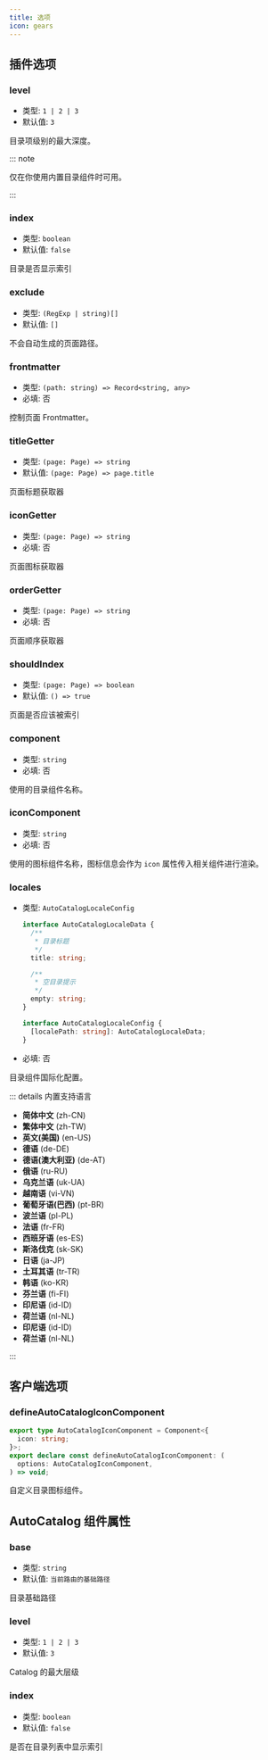 ```yaml
---
title: 选项
icon: gears
---
```


## 插件选项

### level

- 类型: `1 | 2 | 3`
- 默认值: `3`

目录项级别的最大深度。

::: note

仅在你使用内置目录组件时可用。

:::

### index

- 类型: `boolean`
- 默认值: `false`

目录是否显示索引

### exclude

- 类型: `(RegExp | string)[]`
- 默认值: `[]`

不会自动生成的页面路径。

### frontmatter

- 类型: `(path: string) => Record<string, any>`
- 必填: 否

控制页面 Frontmatter。

### titleGetter

- 类型: `(page: Page) => string`
- 默认值: `(page: Page) => page.title`

页面标题获取器

### iconGetter

- 类型: `(page: Page) => string`
- 必填: 否

页面图标获取器

### orderGetter

- 类型: `(page: Page) => string`
- 必填: 否

页面顺序获取器

### shouldIndex

- 类型: `(page: Page) => boolean`
- 默认值: `() => true`

页面是否应该被索引

### component

- 类型: `string`
- 必填: 否

使用的目录组件名称。

### iconComponent

- 类型: `string`
- 必填: 否

使用的图标组件名称，图标信息会作为 `icon` 属性传入相关组件进行渲染。

### locales

- 类型: `AutoCatalogLocaleConfig`

  ```ts
  interface AutoCatalogLocaleData {
    /**
     * 目录标题
     */
    title: string;

    /**
     * 空目录提示
     */
    empty: string;
  }

  interface AutoCatalogLocaleConfig {
    [localePath: string]: AutoCatalogLocaleData;
  }
  ```

- 必填: 否

目录组件国际化配置。

::: details 内置支持语言

- **简体中文** (zh-CN)
- **繁体中文** (zh-TW)
- **英文(美国)** (en-US)
- **德语** (de-DE)
- **德语(澳大利亚)** (de-AT)
- **俄语** (ru-RU)
- **乌克兰语** (uk-UA)
- **越南语** (vi-VN)
- **葡萄牙语(巴西)** (pt-BR)
- **波兰语** (pl-PL)
- **法语** (fr-FR)
- **西班牙语** (es-ES)
- **斯洛伐克** (sk-SK)
- **日语** (ja-JP)
- **土耳其语** (tr-TR)
- **韩语** (ko-KR)
- **芬兰语** (fi-FI)
- **印尼语** (id-ID)
- **荷兰语** (nl-NL)
- **印尼语** (id-ID)
- **荷兰语** (nl-NL)

:::

## 客户端选项

### defineAutoCatalogIconComponent

```ts
export type AutoCatalogIconComponent = Component<{
  icon: string;
}>;
export declare const defineAutoCatalogIconComponent: (
  options: AutoCatalogIconComponent,
) => void;
```

自定义目录图标组件。

## AutoCatalog 组件属性

### base

- 类型: `string`
- 默认值: `当前路由的基础路径`

目录基础路径

### level

- 类型: `1 | 2 | 3`
- 默认值: `3`

Catalog 的最大层级

### index

- 类型: `boolean`
- 默认值: `false`

是否在目录列表中显示索引
